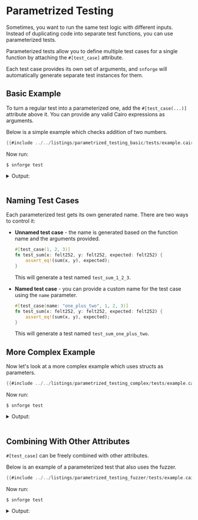 # Parametrized Testing

Sometimes, you want to run the same test logic with different inputs.
Instead of duplicating code into separate test functions, you can use parameterized tests.

Parameterized tests allow you to define multiple test cases for a single function by attaching the
`#[test_case]` attribute.

Each test case provides its own set of arguments, and `snforge` will automatically generate separate test instances for them.

## Basic Example

To turn a regular test into a parameterized one, add the `#[test_case(...)]` attribute above it.
You can provide any valid Cairo expressions as arguments.

Below is a simple example which checks addition of two numbers.

```rust
{{#include ../../listings/parametrized_testing_basic/tests/example.cairo}}
```

Now run:

<!-- { "package_name": "parametrized_testing_basic" } -->
```shell
$ snforge test
```

<details>
<summary>Output:</summary>

```shell
Collected 2 test(s) from parametrized_testing_basic package
Running 0 test(s) from src/
Running 2 test(s) from tests/
[PASS] parametrized_testing_basic_integrationtest::example::test_sum_1_2_3 ([..])
[PASS] parametrized_testing_basic_integrationtest::example::test_sum_3_4_7 ([..])
Tests: 2 passed, 0 failed, 0 ignored, [..] filtered out
```
</details>
<br>

## Naming Test Cases

Each parameterized test gets its own generated name. There are two ways to control it:

 - **Unnamed test case** - the name is generated based on the function name and the arguments provided.

    ```rust
    #[test_case(1, 2, 3)]
    fn test_sum(x: felt252, y: felt252, expected: felt252) {
        assert_eq!(sum(x, y), expected);
    }
    ``` 
    This will generate a test named `test_sum_1_2_3`.

 - **Named test case** - you can provide a custom name for the test case using the `name` parameter.

    ```rust
    #[test_case(name: "one_plus_two", 1, 2, 3)]
    fn test_sum(x: felt252, y: felt252, expected: felt252) {
        assert_eq!(sum(x, y), expected);
    }
    ```
    This will generate a test named `test_sum_one_plus_two`.

## More Complex Example

Now let's look at a more complex example which uses structs as parameters.

```rust
{{#include ../../listings/parametrized_testing_complex/tests/example.cairo}}
```

Now run:

<!-- { "package_name": "parametrized_testing_complex" } -->
```shell
$ snforge test
```

<details>
<summary>Output:</summary>

```shell
Collected 3 test(s) from parametrized_testing_complex package
Running 3 test(s) from tests/
[PASS] parametrized_testing_complex_integrationtest::example::test_is_adult_user_name_alice_age_20_true ([..])
[PASS] parametrized_testing_complex_integrationtest::example::test_is_adult_user_name_josh_age_18_true ([..])
[PASS] parametrized_testing_complex_integrationtest::example::test_is_adult_user_name_bob_age_14_false ([..])
Running 0 test(s) from src/
Tests: 3 passed, 0 failed, 0 ignored, [..] filtered out
```
</details>
<br>

## Combining With Other Attributes

`#[test_case]` can be freely combined with other attributes.

Below is an example of a parameterized test that also uses the fuzzer.

```rust
{{#include ../../listings/parametrized_testing_fuzzer/tests/example.cairo}}
```

Now run:

<!-- { "package_name": "parametrized_testing_fuzzer" } -->
```shell
$ snforge test
```

<details>
<summary>Output:</summary>

```shell
Collected 3 test(s) from parametrized_testing_fuzzer package
Running 3 test(s) from tests/
[PASS] parametrized_testing_fuzzer_integrationtest::example_with_fuzzer::test_sum_1_2_3 ([..])
[PASS] parametrized_testing_fuzzer_integrationtest::example_with_fuzzer::test_sum_3_4_7 ([..])
[FAIL] parametrized_testing_fuzzer_integrationtest::example_with_fuzzer::test_sum ([..])

Failure data:
    "assertion `sum(x, y) == expected` failed.
    sum(x, y): [..]
    expected: [..]"

Tests: 2 passed, 1 failed, 0 ignored, [..] filtered out
Fuzzer seed: [..]

Failures:
    parametrized_testing_integrationtest::example_with_fuzzer::sum_with_fuzzer
```
</details>
<br>